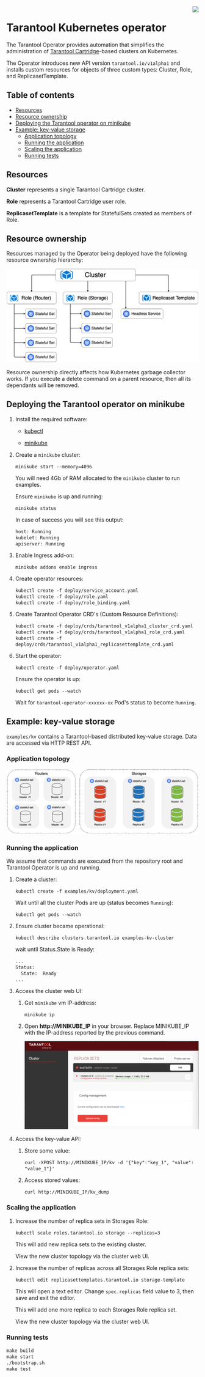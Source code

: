 <a href="http://tarantool.org">
   <img src="https://avatars2.githubusercontent.com/u/2344919?v=2&s=250"
align="right">
</a>

# Tarantool Kubernetes operator

The Tarantool Operator provides automation that simplifies the administration
of [Tarantool Cartridge](https://github.com/tarantool/cartridge)-based clusters
on Kubernetes.

The Operator introduces new API version `tarantool.io/v1alpha1` and installs
custom resources for objects of three custom types: Cluster, Role, and
ReplicasetTemplate.

## Table of contents

* [Resources](#resources)
* [Resource ownership](#resource-ownership)
* [Deploying the Tarantool operator on minikube](#deploying-the-tarantool-operator-on-minikube)
* [Example: key-value storage](#example-key-value-storage)
  * [Application topology](#application-topology)
  * [Running the application](#running-the-application)
  * [Scaling the application](#scaling-the-application)
  * [Running tests](#running-tests)

## Resources

**Cluster** represents a single Tarantool Cartridge cluster.

**Role** represents a Tarantool Cartridge user role.

**ReplicasetTemplate** is a template for StatefulSets created as members of Role.

## Resource ownership

Resources managed by the Operator being deployed have the following resource
ownership hierarchy:

![Resource ownership](./assets/resource_map.png)

Resource ownership directly affects how Kubernetes garbage collector works.
If you execute a delete command on a parent resource, then all its dependants
will be removed.

## Deploying the Tarantool operator on minikube

1. Install the required software:

    - [kubectl](https://kubernetes.io/docs/tasks/tools/install-kubectl)

    - [minikube](https://kubernetes.io/docs/tasks/tools/install-minikube/)

1. Create a `minikube` cluster:

    ```shell
    minikube start --memory=4096
    ```

    You will need 4Gb of RAM allocated to the `minikube` cluster to run examples.

    Ensure `minikube` is up and running:

    ```shell
    minikube status
    ```

    In case of success you will see this output:

    ```shell
    host: Running
    kubelet: Running
    apiserver: Running
    ```

1. Enable Ingress add-on:

    ```shell
    minikube addons enable ingress
    ```

1. Create operator resources:

    ```shell
    kubectl create -f deploy/service_account.yaml
    kubectl create -f deploy/role.yaml
    kubectl create -f deploy/role_binding.yaml
    ```

1. Create Tarantool Operator CRD's (Custom Resource Definitions):

    ```shell
    kubectl create -f deploy/crds/tarantool_v1alpha1_cluster_crd.yaml
    kubectl create -f deploy/crds/tarantool_v1alpha1_role_crd.yaml
    kubectl create -f deploy/crds/tarantool_v1alpha1_replicasettemplate_crd.yaml
    ```

1. Start the operator:

    ```shell
    kubectl create -f deploy/operator.yaml
    ```

    Ensure the operator is up:

    ```shell
    kubectl get pods --watch
    ```

    Wait for `tarantool-operator-xxxxxx-xx` Pod's status to become `Running`.

## Example: key-value storage

`examples/kv` contains a Tarantool-based distributed key-value storage.
Data are accessed via HTTP REST API.

### Application topology

![App topology](./examples/kv/assets/topology.png)

### Running the application

We assume that commands are executed from the repository root and
Tarantool Operator is up and running.

1. Create a cluster:

    ```shell
    kubectl create -f examples/kv/deployment.yaml
    ```

   Wait until all the cluster Pods are up (status becomes `Running`):

     ```shell
     kubectl get pods --watch
     ```

1.  Ensure cluster became operational:

    ```shell
    kubectl describe clusters.tarantool.io examples-kv-cluster
    ```

    wait until Status.State is Ready:

    ```shell
    ...
    Status:
      State:  Ready
    ...
    ```

1. Access the cluster web UI:

   1. Get `minikube` vm IP-address:

       ```shell
       minikube ip
       ```

   1. Open **http://MINIKUBE_IP** in your browser.
      Replace MINIKUBE_IP with the IP-address reported by the previous command.

      ![Web UI](./assets/kv_web_ui.png)

1. Access the key-value API:

   1. Store some value:

       ```shell
       curl -XPOST http://MINIKUBE_IP/kv -d '{"key":"key_1", "value": "value_1"}'
       ```

   1. Access stored values:

       ```shell
       curl http://MINIKUBE_IP/kv_dump
       ```

### Scaling the application

1. Increase the number of replica sets in Storages Role:

    ```shell
    kubectl scale roles.tarantool.io storage --replicas=3
    ```

    This will add new replica sets to the existing cluster.

    View the new cluster topology via the cluster web UI.

1. Increase the number of replicas across all Storages Role replica sets:

    ```shell
    kubectl edit replicasettemplates.tarantool.io storage-template
    ```

    This will open a text editor. Change `spec.replicas` field value to 3,
    then save and exit the editor.

    This will add one more replica to each Storages Role replica set.

    View the new cluster topology via the cluster web UI.

### Running tests

```shell
make build
make start
./bootstrap.sh
make test
```
